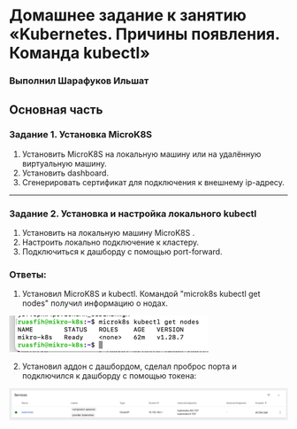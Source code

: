# Домашнее задание к занятию «Kubernetes. Причины появления. Команда kubectl»

### Выполнил Шарафуков Ильшат

## Основная часть

### Задание 1. Установка MicroK8S

1. Установить MicroK8S на локальную машину или на удалённую виртуальную машину.
2. Установить dashboard.
3. Сгенерировать сертификат для подключения к внешнему ip-адресу.

------

### Задание 2. Установка и настройка локального kubectl
1. Установить на локальную машину MicroK8S .
2. Настроить локально подключение к кластеру.
3. Подключиться к дашборду с помощью port-forward.


### Ответы:

1) Установил MicroK8S  и  kubectl. Командой "microk8s kubectl get nodes" получил информацию о нодах.

![1](img/01.png)

2) Установил аддон с дашбордом, сделал проброс порта и подключился к дашборду с помощью токена:

![2](img/02.png)